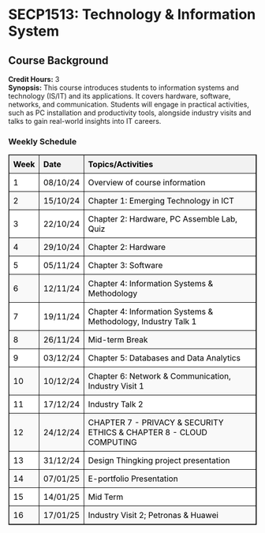 <!DOCTYPE html>
<html lang="en">
<head>
    <meta charset="UTF-8">
    <meta name="viewport" content="width=device-width, initial-scale=1.0">
</head>
<body>
    <h1>SECP1513: Technology & Information System</h1>
    <h2>Course Background</h2>
    <p>
        <strong>Credit Hours:</strong> 3<br>
        <strong>Synopsis:</strong> 
        This course introduces students to information systems and technology (IS/IT) and its applications. 
        It covers hardware, software, networks, and communication. Students will engage in practical activities, 
        such as PC installation and productivity tools, alongside industry visits and talks to gain real-world insights into IT careers. 
    </p>
    <h3>Weekly Schedule</h3>
    <table border="1" style="border-collapse: collapse; width: 100%; text-align: left;">
        <thead>
            <tr style="background-color: #f2f2f2; color: black;">
                <th style="border: 1px solid black; padding: 8px;">Week</th>
                <th style="border: 1px solid black; padding: 8px;">Date</th>
                <th style="border: 1px solid black; padding: 8px;">Topics/Activities</th>
            </tr>
        </thead>
        <tbody>
            <tr style="background-color: white; color: black;">
                <td style="border: 1px solid black; padding: 8px;">1</td>
                <td style="border: 1px solid black; padding: 8px;">08/10/24</td>
                <td style="border: 1px solid black; padding: 8px;">Overview of course information</td>
            </tr>
            <tr style="background-color: #f9f9f9; color: black;">
                <td style="border: 1px solid black; padding: 8px;">2</td>
                <td style="border: 1px solid black; padding: 8px;">15/10/24</td>
                <td style="border: 1px solid black; padding: 8px;">Chapter 1: Emerging Technology in ICT</td>
            </tr>
            <tr style="background-color: white; color: black;">
                <td style="border: 1px solid black; padding: 8px;">3</td>
                <td style="border: 1px solid black; padding: 8px;">22/10/24</td>
                <td style="border: 1px solid black; padding: 8px;">Chapter 2: Hardware, PC Assemble Lab, Quiz</td>
            </tr>
            <tr style="background-color: #f9f9f9; color: black;">
                <td style="border: 1px solid black; padding: 8px;">4</td>
                <td style="border: 1px solid black; padding: 8px;">29/10/24</td>
                <td style="border: 1px solid black; padding: 8px;">Chapter 2: Hardware</td>
            </tr>
            <tr style="background-color: white; color: black;">
                <td style="border: 1px solid black; padding: 8px;">5</td>
                <td style="border: 1px solid black; padding: 8px;">05/11/24</td>
                <td style="border: 1px solid black; padding: 8px;">Chapter 3: Software</td>
            </tr>
            <tr style="background-color: #f9f9f9; color: black;">
                <td style="border: 1px solid black; padding: 8px;">6</td>
                <td style="border: 1px solid black; padding: 8px;">12/11/24</td>
                <td style="border: 1px solid black; padding: 8px;">Chapter 4: Information Systems & Methodology</td>
            </tr>
            <tr style="background-color: white; color: black;">
                <td style="border: 1px solid black; padding: 8px;">7</td>
                <td style="border: 1px solid black; padding: 8px;">19/11/24</td>
                <td style="border: 1px solid black; padding: 8px;">Chapter 4: Information Systems & Methodology, Industry Talk 1</td>
            </tr>
            <tr style="background-color: #f9f9f9; color: black;">
                <td style="border: 1px solid black; padding: 8px;">8</td>
                <td style="border: 1px solid black; padding: 8px;">26/11/24</td>
                <td style="border: 1px solid black; padding: 8px;">Mid-term Break</td>
            </tr>
            <tr style="background-color: white; color: black;">
                <td style="border: 1px solid black; padding: 8px;">9</td>
                <td style="border: 1px solid black; padding: 8px;">03/12/24</td>
                <td style="border: 1px solid black; padding: 8px;">Chapter 5: Databases and Data Analytics</td>
            </tr>
            <tr style="background-color: #f9f9f9; color: black;">
                <td style="border: 1px solid black; padding: 8px;">10</td>
                <td style="border: 1px solid black; padding: 8px;">10/12/24</td>
                <td style="border: 1px solid black; padding: 8px;">Chapter 6: Network & Communication, Industry Visit 1</td>
            </tr>
            <tr style="background-color: white; color: black;">
                <td style="border: 1px solid black; padding: 8px;">11</td>
                <td style="border: 1px solid black; padding: 8px;">17/12/24</td>
                <td style="border: 1px solid black; padding: 8px;">Industry Talk 2</td>
            </tr>
            <tr style="background-color: #f9f9f9; color: black;">
                <td style="border: 1px solid black; padding: 8px;">12</td>
                <td style="border: 1px solid black; padding: 8px;">24/12/24</td>
                <td style="border: 1px solid black; padding: 8px;">CHAPTER 7 - PRIVACY & SECURITY ETHICS & CHAPTER 8 - CLOUD COMPUTING</td>
            </tr>
            <tr style="background-color: white; color: black;">
                <td style="border: 1px solid black; padding: 8px;">13</td>
                <td style="border: 1px solid black; padding: 8px;">31/12/24</td>
                <td style="border: 1px solid black; padding: 8px;">Design Thingking project presentation</td>
            </tr>
            <tr style="background-color: #f9f9f9; color: black;">
                <td style="border: 1px solid black; padding: 8px;">14</td>
                <td style="border: 1px solid black; padding: 8px;">07/01/25</td>
                <td style="border: 1px solid black; padding: 8px;">E-portfolio Presentation</td>
            </tr>
            <tr style="background-color: white; color: black;">
                <td style="border: 1px solid black; padding: 8px;">15</td>
                <td style="border: 1px solid black; padding: 8px;">14/01/25</td>
                <td style="border: 1px solid black; padding: 8px;">Mid Term</td>
            </tr>
            <tr style="background-color: #f9f9f9; color: black;">
                <td style="border: 1px solid black; padding: 8px;">16</td>
                <td style="border: 1px solid black; padding: 8px;">17/01/25</td>
                <td style="border: 1px solid black; padding: 8px;">Industry Visit 2; Petronas & Huawei</td>
            </tr>
        </tbody>
    </table>
</body>
</html>
